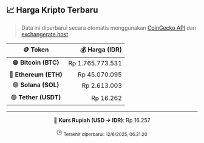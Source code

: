 

<!-- HARGA_KRIPTO -->
## 📈 Harga Kripto Terbaru

> Data ini diperbarui secara otomatis menggunakan [CoinGecko API](https://www.coingecko.com/) dan [exchangerate.host](https://exchangerate.host/)

<div align="center">

| 🪙 Token | 💰 Harga (IDR) |
|:------:|---------------:|
| 🟠 **Bitcoin (BTC)**   | Rp 1.765.773.531 |
| 🔵 **Ethereum (ETH)**  | Rp 45.070.095 |
| 🟣 **Solana (SOL)**    | Rp 2.613.003 |
| 🟢 **Tether (USDT)**   | Rp 16.262 |

---

💱 **Kurs Rupiah (USD → IDR)**: Rp 16.257

🕒 <sub>Terakhir diperbarui: 12/6/2025, 06.31.20</sub>

</div>
<!-- /HARGA_KRIPTO -->